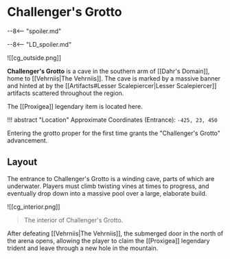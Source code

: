 # Challenger's Grotto

--8<-- "spoiler.md"

--8<-- "LD_spoiler.md"

![[cg_outside.png]]

**Challenger's Grotto** is a cave in the southern arm of [[Dahr's Domain]], home to [[Vehrniis|The Vehrniis]]. The cave is marked by a massive banner and hinted at by the [[Artifacts#Lesser Scalepiercer|Lesser Scalepiercer]] artifacts scattered throughout the region.

The [[Proxigea]] legendary item is located here.

!!! abstract "Location"
    Approximate Coordinates (Entrance): `-425, 23, 450`

Entering the grotto proper for the first time grants the "Challenger's Grotto" advancement.

## Layout

The entrance to Challenger's Grotto is a winding cave, parts of which are underwater. Players must climb twisting vines at times to progress, and eventually drop down into a massive pool over a large, elaborate build.

![[cg_interior.png]]
> The interior of Challenger's Grotto.

After defeating [[Vehrniis|The Vehrniis]], the submerged door in the north of the arena opens, allowing the player to claim the [[Proxigea]] legendary trident and leave through a new hole in the mountain.
